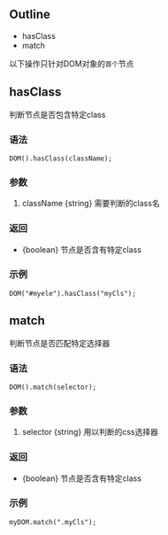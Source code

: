 Outline
----
- hasClass
- match


以下操作只针对DOM对象的`首个`节点

hasClass
-------
判断节点是否包含特定class

### 语法

	DOM().hasClass(className);

### 参数

1. className {string} 需要判断的class名

### 返回

- {boolean} 节点是否含有特定class

### 示例
	
	DOM("#myele").hasClass("myCls");
	
match
-----
判断节点是否匹配特定选择器

### 语法

	DOM().match(selector);

### 参数

1. selector {string} 用以判断的css选择器

### 返回

- {boolean} 节点是否含有特定class

### 示例
	
	myDOM.match(".myCls");